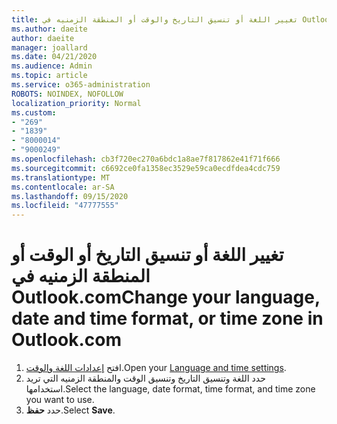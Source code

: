 ```yaml
---
title: تغيير اللغة أو تنسيق التاريخ والوقت أو المنطقة الزمنيه في Outlook.com
ms.author: daeite
author: daeite
manager: joallard
ms.date: 04/21/2020
ms.audience: Admin
ms.topic: article
ms.service: o365-administration
ROBOTS: NOINDEX, NOFOLLOW
localization_priority: Normal
ms.custom:
- "269"
- "1839"
- "8000014"
- "9000249"
ms.openlocfilehash: cb3f720ec270a6bdc1a8ae7f817862e41f71f666
ms.sourcegitcommit: c6692ce0fa1358ec3529e59ca0ecdfdea4cdc759
ms.translationtype: MT
ms.contentlocale: ar-SA
ms.lasthandoff: 09/15/2020
ms.locfileid: "47777555"
---
```

# <a name="change-your-language-date-and-time-format-or-time-zone-in-outlookcom"></a><span data-ttu-id="3f0f5-102">تغيير اللغة أو تنسيق التاريخ أو الوقت أو المنطقة الزمنيه في Outlook.com</span><span class="sxs-lookup"><span data-stu-id="3f0f5-102">Change your language, date and time format, or time zone in Outlook.com</span></span>

1. <span data-ttu-id="3f0f5-103">افتح [إعدادات اللغة والوقت](https://go.microsoft.com/fwlink/?linkid=2085505).</span><span class="sxs-lookup"><span data-stu-id="3f0f5-103">Open your [Language and time settings](https://go.microsoft.com/fwlink/?linkid=2085505).</span></span>
1. <span data-ttu-id="3f0f5-104">حدد اللغة وتنسيق التاريخ وتنسيق الوقت والمنطقة الزمنيه التي تريد استخدامها.</span><span class="sxs-lookup"><span data-stu-id="3f0f5-104">Select the language, date format, time format, and time zone you want to use.</span></span>
1. <span data-ttu-id="3f0f5-105">حدد **حفظ**.</span><span class="sxs-lookup"><span data-stu-id="3f0f5-105">Select **Save**.</span></span>